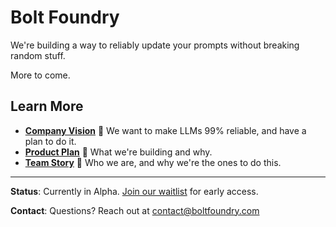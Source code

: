 # Bolt Foundry

We're building a way to reliably update your prompts without breaking random stuff.

More to come.

## Learn More

- **[Company Vision](./docs/company-vision.md)**  We want to make LLMs 99% reliable, and have a plan to do it.
- **[Product Plan](./docs/product-plan.md)**  What we're building and why.
- **[Team Story](./docs/team-story.md)**  Who we are, and why we're the ones to do this.

---

**Status**: Currently in Alpha. [Join our waitlist](https://boltfoundry.com) for early access.

**Contact**: Questions? Reach out at [contact@boltfoundry.com](mailto:contact@boltfoundry.com)